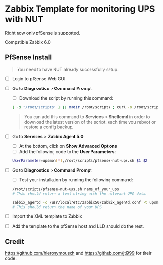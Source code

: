 # Zabbix Template for monitoring UPS with NUT

Right now only pfSense is supported.

Compatible Zabbix 6.0

## PfSense Install

> You need to have NUT already successfully setup.

- [ ] Login to pfSense Web GUI
- [ ] Go to **Diagnostics** > **Command Prompt**
    - [ ] Download the script by running this command:
    ```bash
    [ -d "/root/scripts" ] || mkdir /root/scripts ; curl -o /root/scripts/pfsense-nut-ups.sh https://raw.githubusercontent.com/Futur-Tech/futur-tech-zabbix-nut/main/pfsense-nut-ups.sh ; chmod u+x /root/scripts/pfsense-nut-ups.sh
    ```
    > You can add this command to **Services** > **Shellcmd** in order to download the latest version of the script, each time you reboot or restore a config backup.

- [ ] Go to **Services** > **Zabbix Agent 5.0**
    - [ ] At the bottom, click on **Show Advanced Options**
    - [ ] Add the following code to the **User Parameters**:
    ```bash
    UserParameter=upsmon[*],/root/scripts/pfsense-nut-ups.sh $1 $2
    ```
- [ ] Go to **Diagnostics** > **Command Prompt**
    - [ ] Test your installation by running the following command:
    ```bash
    /root/scripts/pfsense-nut-ups.sh name_of_your_ups
    # This should return a text string with the relevant UPS data.
    
    zabbix_agentd -c /usr/local/etc/zabbix50/zabbix_agentd.conf -t upsmon[ups.discovery]
    # This should return the name of your UPS
    ```

- [ ] Import the XML template to Zabbix 
- [ ] Add the template to the pfSense host and LLD should do the rest.

## Credit
https://github.com/hieronymousch and https://github.com/jtl999 for their code.